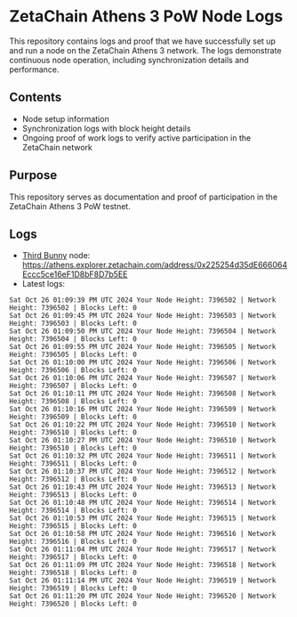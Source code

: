 # ZetaChain Athens 3 PoW Node Logs
This repository contains logs and proof that we have successfully set up and run a node on the ZetaChain Athens 3 network. The logs demonstrate continuous node operation, including synchronization details and performance.

## Contents
- Node setup information
- Synchronization logs with block height details
- Ongoing proof of work logs to verify active participation in the ZetaChain network

## Purpose
This repository serves as documentation and proof of participation in the ZetaChain Athens 3 PoW testnet.

## Logs

- [Third Bunny](https://thirdbunny.xyz/) node: https://athens.explorer.zetachain.com/address/0x225254d35dE666064Eccc5ce16eF1D8bF8D7b5EE
- Latest logs:
```
Sat Oct 26 01:09:39 PM UTC 2024 Your Node Height: 7396502 | Network Height: 7396502 | Blocks Left: 0
Sat Oct 26 01:09:45 PM UTC 2024 Your Node Height: 7396503 | Network Height: 7396503 | Blocks Left: 0
Sat Oct 26 01:09:50 PM UTC 2024 Your Node Height: 7396504 | Network Height: 7396504 | Blocks Left: 0
Sat Oct 26 01:09:55 PM UTC 2024 Your Node Height: 7396505 | Network Height: 7396505 | Blocks Left: 0
Sat Oct 26 01:10:00 PM UTC 2024 Your Node Height: 7396506 | Network Height: 7396506 | Blocks Left: 0
Sat Oct 26 01:10:06 PM UTC 2024 Your Node Height: 7396507 | Network Height: 7396507 | Blocks Left: 0
Sat Oct 26 01:10:11 PM UTC 2024 Your Node Height: 7396508 | Network Height: 7396508 | Blocks Left: 0
Sat Oct 26 01:10:16 PM UTC 2024 Your Node Height: 7396509 | Network Height: 7396509 | Blocks Left: 0
Sat Oct 26 01:10:22 PM UTC 2024 Your Node Height: 7396510 | Network Height: 7396510 | Blocks Left: 0
Sat Oct 26 01:10:27 PM UTC 2024 Your Node Height: 7396510 | Network Height: 7396510 | Blocks Left: 0
Sat Oct 26 01:10:32 PM UTC 2024 Your Node Height: 7396511 | Network Height: 7396511 | Blocks Left: 0
Sat Oct 26 01:10:37 PM UTC 2024 Your Node Height: 7396512 | Network Height: 7396512 | Blocks Left: 0
Sat Oct 26 01:10:43 PM UTC 2024 Your Node Height: 7396513 | Network Height: 7396513 | Blocks Left: 0
Sat Oct 26 01:10:48 PM UTC 2024 Your Node Height: 7396514 | Network Height: 7396514 | Blocks Left: 0
Sat Oct 26 01:10:53 PM UTC 2024 Your Node Height: 7396515 | Network Height: 7396515 | Blocks Left: 0
Sat Oct 26 01:10:58 PM UTC 2024 Your Node Height: 7396516 | Network Height: 7396516 | Blocks Left: 0
Sat Oct 26 01:11:04 PM UTC 2024 Your Node Height: 7396517 | Network Height: 7396517 | Blocks Left: 0
Sat Oct 26 01:11:09 PM UTC 2024 Your Node Height: 7396518 | Network Height: 7396518 | Blocks Left: 0
Sat Oct 26 01:11:14 PM UTC 2024 Your Node Height: 7396519 | Network Height: 7396519 | Blocks Left: 0
Sat Oct 26 01:11:20 PM UTC 2024 Your Node Height: 7396520 | Network Height: 7396520 | Blocks Left: 0
```
